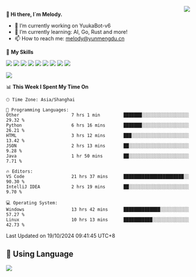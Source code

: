 <a href="#">
  <img align="right" src="https://github-readme-stats.vercel.app/api?username=melodyyuuka&count_private=true&show_icons=true" />
</a>

**👋 Hi there, I`m Melody.**

- 🔭 I’m currently working on YuukaBot-v6
- 🌱 I’m currently learning: AI, Go, Rust and more!
- 📫 How to reach me: melody@yunmengdu.cn

🌟 **My Skills** 

![](https://img.shields.io/badge/-Python-3e74a2?style=flat-square&logo=Python&logoColor=fff)
![](https://img.shields.io/badge/-Java-007396?style=flat-square&logo=OpenJDK&logoColor=fff)
![](https://img.shields.io/badge/-Node.js-339933?style=flat-square&logo=Node.js&logoColor=fff)
![](https://img.shields.io/badge/-Git-f05032?style=flat-square&logo=git&logoColor=fff)
![](https://img.shields.io/badge/-PostgreSQL-4169e1?style=flat-square&logo=PostgreSQL&logoColor=fff)
![](https://img.shields.io/badge/-Rust-000000?style=flat-square&logo=rust&logoColor=fff)
![](https://img.shields.io/badge/-VSCode-007acc?style=flat-square&logo=Visual-Studio-Code&logoColor=fff)
![](https://img.shields.io/badge/-FastAPI-009688?style=flat-square&logo=FastAPI&logoColor=fff)
![](https://img.shields.io/badge/-Linux-000000?style=flat-square&logo=Linux&logoColor=fff)


![](https://wakatime.com/badge/user/fa6dc0e2-47c5-4d2d-ae45-69fec6f2122c.svg)

<!--START_SECTION:waka-->
📊 **This Week I Spent My Time On** 

```text
🕑︎ Time Zone: Asia/Shanghai

💬 Programming Languages: 
Other                    7 hrs 1 min         ███████░░░░░░░░░░░░░░░░░░   29.32 % 
Python                   6 hrs 16 mins       ███████░░░░░░░░░░░░░░░░░░   26.21 % 
HTML                     3 hrs 12 mins       ███░░░░░░░░░░░░░░░░░░░░░░   13.42 % 
JSON                     2 hrs 13 mins       ██░░░░░░░░░░░░░░░░░░░░░░░    9.28 % 
Java                     1 hr 50 mins        ██░░░░░░░░░░░░░░░░░░░░░░░    7.71 % 

🔥 Editors: 
VS Code                  21 hrs 37 mins      ███████████████████████░░   90.30 % 
IntelliJ IDEA            2 hrs 19 mins       ██░░░░░░░░░░░░░░░░░░░░░░░    9.70 % 

💻 Operating System: 
Windows                  13 hrs 42 mins      ██████████████░░░░░░░░░░░   57.27 % 
Linux                    10 hrs 13 mins      ███████████░░░░░░░░░░░░░░   42.73 % 
```


 Last Updated on 19/10/2024 09:41:45 UTC+8
<!--END_SECTION:waka-->

## 🥰 **Using Language**

![](https://github-readme-stats.vercel.app/api/wakatime?username=MelodyYuyuko&layout=compact&hide_border=true)
